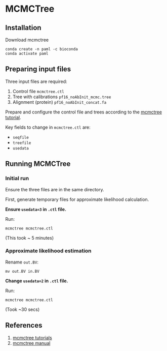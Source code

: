 # MCMCTree

## Installation

Download mcmctree
```
conda create -n paml -c bioconda
conda activate paml
```

## Preparing input files

Three input files are required:
1. Control file `mcmctree.ctl`
2. Tree with calibrations `pf16_noAbInit_mcmc.tree`
3. Alignment (protein) `pf16_noAbInit_concat.fa`

Prepare and configure the control file and trees according to the [mcmctree tutorial](http://abacus.gene.ucl.ac.uk/software/MCMCtree.Tutorials.pdf).

Key fields to change in `mcmctree.ctl` are:
- `seqfile`
- `treefile`
- `usedata`

## Running MCMCTree

### Initial run

Ensure the three files are in the same directory.

First, generate temporary files for approximate likelihood calculation.

**Ensure `usedata=3` in `.ctl` file.**

Run:
```
mcmctree mcmctree.ctl
```
(This took ~ 5 minutes)

### Approximate likelihood estimation

Rename `out.BV`:
```
mv out.BV in.BV
```

**Change `usedata=2` in `.ctl` file.**

Run:
```
mcmctree mcmctree.ctl
```
(Took ~30 secs)


## References
1. [mcmctree tutorials](http://abacus.gene.ucl.ac.uk/software/MCMCtree.Tutorials.pdf)
2. [mcmctree manual](http://nebc.nerc.ac.uk/bioinformatics/documentation/paml/doc/MCMCtreeDoc.pdf)

